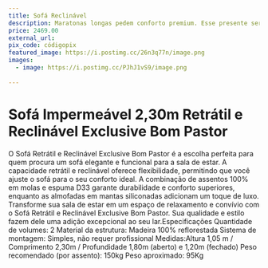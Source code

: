 ```yaml
---
title: Sofá Reclinável
description: Maratonas longas pedem conforto premium. Esse presente seria meu trono para reinar sobre todos os episódios. Todo casal merece um trono digno ao fim do dia. Conforto e descanso depois de um dia cheio é tudo o que precisamos. Se você quer nos ver relaxando com sorrisos largos, considere escolher esse presente no site.
price: 2469.00
external_url: 
pix_code: códigopix
featured_image: https://i.postimg.cc/26n3q77n/image.png
images:
  - image: https://i.postimg.cc/PJhJ1vS9/image.png
   
---
```

# Sofá Impermeável 2,30m Retrátil e Reclinável Exclusive Bom Pastor
O Sofá Retrátil e Reclinável Exclusive Bom Pastor é a escolha perfeita para quem procura um sofá elegante e funcional para a sala de estar. A capacidade retrátil e reclinável oferece flexibilidade, permitindo que você ajuste o sofá para o seu conforto ideal. A combinação de assentos 100% em molas e espuma D33 garante durabilidade e conforto superiores, enquanto as almofadas em mantas siliconadas adicionam um toque de luxo.
Transforme sua sala de estar em um espaço de relaxamento e convívio com o Sofá Retrátil e Reclinável Exclusive Bom Pastor. Sua qualidade e estilo fazem dele uma adição excepcional ao seu lar.Especificações
Quantidade de volumes: 2
Material da estrutura: Madeira 100% reflorestada
Sistema de montagem: Simples, não requer profissional
Medidas:Altura 1,05 m / Comprimento 2,30m / Profundidade 1,80m (aberto) e 1,20m (fechado)
Peso recomendado (por assento): 150kg
Peso aproximado: 95Kg